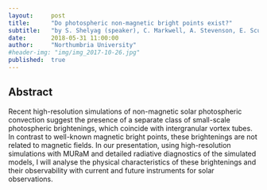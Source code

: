 ```yaml
---
layout:     post
title:      "Do photospheric non-magnetic bright points exist?"
subtitle:   "by S. Shelyag (speaker), C. Markwell, A. Stevenson, E. Scullion"
date:       2018-05-31 11:00:00
author:     "Northumbria University"
#header-img: "img/img_2017-10-26.jpg"
published:  true
---
```


## Abstract
Recent high-resolution simulations of non-magnetic solar photospheric convection suggest the
presence of a separate class of small-scale photospheric brightenings, which coincide with
intergranular vortex tubes. In contrast to well-known magnetic bright points, these brightenings
are not related to magnetic fields. In our presentation, using high-resolution simulations with
MURaM and detailed radiative diagnostics of the simulated models, I will analyse the physical
characteristics of these brightenings and their observability with current and future instruments for solar observations.
